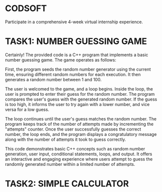 # CODSOFT

Participate in a comprehensive 4-week virtual internship experience.

# TASK1: NUMBER GUESSING GAME
Certainly! The provided code is a C++ program that implements a basic number guessing game. The game operates as follows:

First, the program seeds the random number generator using the current time, ensuring different random numbers for each execution. It then generates a random number between 1 and 100.

The user is welcomed to the game, and a loop begins. Inside the loop, the user is prompted to enter their guess for the random number. The program compares the user's guess with the generated random number. If the guess is too high, it informs the user to try again with a lower number, and vice versa for a low guess.

The loop continues until the user's guess matches the random number. The program keeps track of the number of attempts made by incrementing the "attempts" counter. Once the user successfully guesses the correct number, the loop ends, and the program displays a congratulatory message along with the number of attempts it took to guess correctly.

This code demonstrates basic C++ concepts such as random number generation, user input, conditional statements, loops, and output. It offers an interactive and engaging experience where users attempt to guess the randomly generated number within a limited number of attempts.


# TASK2: SIMPLE CALCULATOR
